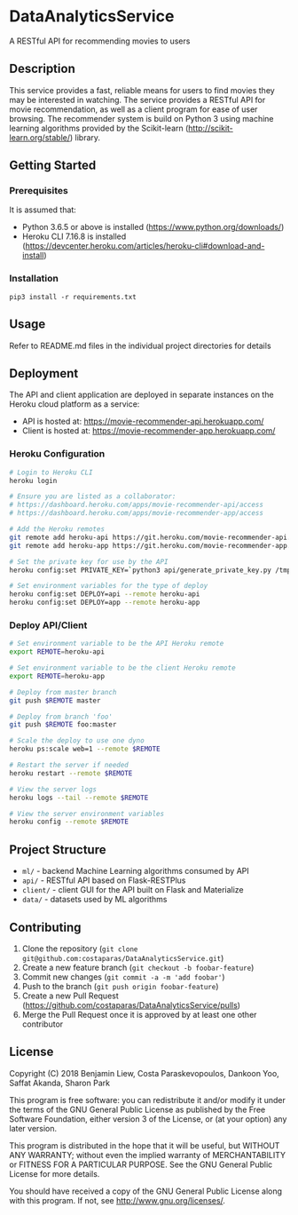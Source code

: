 # DataAnalyticsService
A RESTful API for recommending movies to users

## Description
This service provides a fast, reliable means for users to find movies they may be interested in watching. The service provides a RESTful API for movie recommendation, as well as a client program for ease of user browsing. The recommender system is build on Python 3 using machine learning algorithms provided by the Scikit-learn (<http://scikit-learn.org/stable/>) library.

## Getting Started

### Prerequisites
It is assumed that:
* Python 3.6.5 or above is installed (<https://www.python.org/downloads/>)
* Heroku CLI 7.16.8 is installed (<https://devcenter.heroku.com/articles/heroku-cli#download-and-install>)

### Installation
`pip3 install -r requirements.txt`

## Usage
Refer to README.md files in the individual project directories for details

## Deployment
The API and client application are deployed in separate instances on the Heroku cloud platform as a service:
* API is hosted at: <https://movie-recommender-api.herokuapp.com/>
* Client is hosted at: <https://movie-recommender-app.herokuapp.com/>

### Heroku Configuration
```sh
# Login to Heroku CLI
heroku login

# Ensure you are listed as a collaborator:
# https://dashboard.heroku.com/apps/movie-recommender-api/access
# https://dashboard.heroku.com/apps/movie-recommender-app/access

# Add the Heroku remotes
git remote add heroku-api https://git.heroku.com/movie-recommender-api.git
git remote add heroku-app https://git.heroku.com/movie-recommender-app.git

# Set the private key for use by the API
heroku config:set PRIVATE_KEY=`python3 api/generate_private_key.py /tmp/.private_key` --remote heroku-api

# Set environment variables for the type of deploy
heroku config:set DEPLOY=api --remote heroku-api
heroku config:set DEPLOY=app --remote heroku-app
```

### Deploy API/Client
```sh
# Set environment variable to be the API Heroku remote
export REMOTE=heroku-api

# Set environment variable to be the client Heroku remote
export REMOTE=heroku-app

# Deploy from master branch
git push $REMOTE master

# Deploy from branch 'foo'
git push $REMOTE foo:master

# Scale the deploy to use one dyno
heroku ps:scale web=1 --remote $REMOTE

# Restart the server if needed
heroku restart --remote $REMOTE

# View the server logs
heroku logs --tail --remote $REMOTE

# View the server environment variables
heroku config --remote $REMOTE
```

## Project Structure
* `ml/` - backend Machine Learning algorithms consumed by API
* `api/` - RESTful API based on Flask-RESTPlus
* `client/` - client GUI for the API built on Flask and Materialize
* `data/` - datasets used by ML algorithms

## Contributing
1. Clone the repository (`git clone git@github.com:costaparas/DataAnalyticsService.git`)
2. Create a new feature branch (`git checkout -b foobar-feature`)
3. Commit new changes (`git commit -a -m 'add foobar'`)
4. Push to the branch (`git push origin foobar-feature`)
5. Create a new Pull Request (<https://github.com/costaparas/DataAnalyticsService/pulls>)
6. Merge the Pull Request once it is approved by at least one other contributor

## License
Copyright (C) 2018 Benjamin Liew, Costa Paraskevopoulos, Dankoon Yoo, Saffat Akanda, Sharon Park

This program is free software: you can redistribute it and/or modify it under the terms of the GNU General Public License as published by the Free Software Foundation, either version 3 of the License, or (at your option) any later version.

This program is distributed in the hope that it will be useful, but WITHOUT ANY WARRANTY; without even the implied warranty of MERCHANTABILITY or FITNESS FOR A PARTICULAR PURPOSE. See the GNU General Public License for more details.

You should have received a copy of the GNU General Public License along with this program. If not, see http://www.gnu.org/licenses/.
